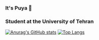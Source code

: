 ### It's Puya 👋
### Student at the University of Tehran
[![Anurag's GitHub stats](https://github-readme-stats.vercel.app/api?username=pooyash&show_icons=true)](https://github.com/pooyash/github-readme-stats)
[![Top Langs](https://github-readme-stats.vercel.app/api/top-langs/?username=pooyash)](https://github.com/pooyash/github-readme-stats)
<!--
**pooyash/pooyash** is a ✨ _special_ ✨ repository because its `README.md` (this file) appears on your GitHub profile.

Here are some ideas to get you started:

- 🔭 I’m currently working on ...
- 🌱 I’m currently learning ...
- 👯 I’m looking to collaborate on ...
- 🤔 I’m looking for help with ...
- 💬 Ask me about ...
- 📫 How to reach me: puyashayk@gmail.com
- 😄 Pronouns: He/Him
- ⚡ Fun fact: ...
-->
